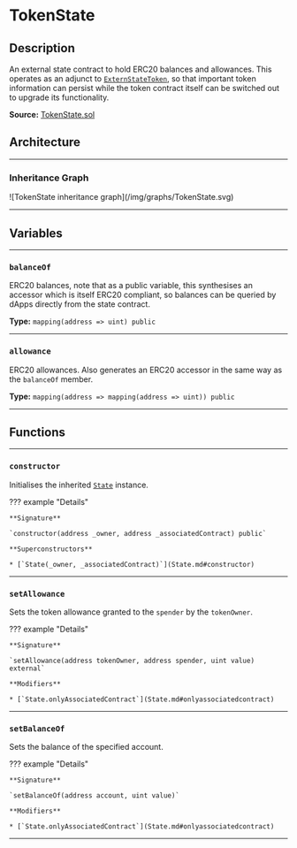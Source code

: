 # TokenState

## Description

An external state contract to hold ERC20 balances and allowances. This operates as an adjunct to [`ExternStateToken`](ExternStateToken.md), so that important token information can persist while the token contract itself can be switched out to upgrade its functionality.

**Source:** [TokenState.sol](https://github.com/Synthetixio/synthetix/blob/master/contracts/TokenState.sol)

## Architecture

---

### Inheritance Graph

<centered-image>
    ![TokenState inheritance graph](/img/graphs/TokenState.svg)
</centered-image>

---

## Variables

---

### `balanceOf`

ERC20 balances, note that as a public variable, this synthesises an accessor which is itself ERC20 compliant, so balances can be queried by dApps directly from the state contract.

**Type:** `mapping(address => uint) public`

---

### `allowance`

ERC20 allowances. Also generates an ERC20 accessor in the same way as the `balanceOf` member.

**Type:** `mapping(address => mapping(address => uint)) public`

---

## Functions

---

### `constructor`

Initialises the inherited [`State`](State.md) instance.

??? example "Details"

    **Signature**

    `constructor(address _owner, address _associatedContract) public`

    **Superconstructors**

    * [`State(_owner, _associatedContract)`](State.md#constructor)

---

### `setAllowance`

Sets the token allowance granted to the `spender` by the `tokenOwner`.

??? example "Details"

    **Signature**

    `setAllowance(address tokenOwner, address spender, uint value) external`

    **Modifiers**

    * [`State.onlyAssociatedContract`](State.md#onlyassociatedcontract)

---

### `setBalanceOf`

Sets the balance of the specified account.

??? example "Details"

    **Signature**

    `setBalanceOf(address account, uint value)`

    **Modifiers**

    * [`State.onlyAssociatedContract`](State.md#onlyassociatedcontract)

---
